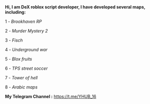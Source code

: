 **Hi, I am DeX
roblox script developer, I have developed several maps, including:**

1 - *Brookhaven RP*

2 - *Murder Mystery 2*

3 - *Fisch*

4 - *Underground war*

5 - *Blox fruits*

6 - *TPS street soccer*

7 - *Tower of hell*

8 - *Arabic maps*


**My Telegram Channel :** https://t.me/YHUB_16
